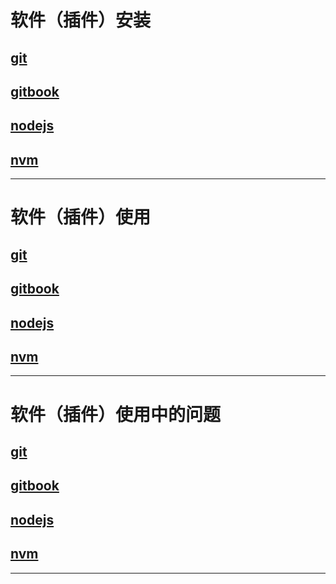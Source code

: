 # 软件（插件）安装
## [git](./01-install/git.md)
## [gitbook](./01-install/gitbook.md)
## [nodejs](./01-install/nodejs.md)
## [nvm](./01-install/nvm.md)
---
# 软件（插件）使用
## [git](./02-usage/git.md)
## [gitbook](./02-usage/gitbook.md)
## [nodejs](./02-usage/nodejs.md)
## [nvm](./02-usage/nvm.md)
---
# 软件（插件）使用中的问题
## [git](./03-problem/git.md)
## [gitbook](./03-problem/gitbook.md)
## [nodejs](./03-problem/nodejs.md)
## [nvm](./03-problem/nvm.md)
---